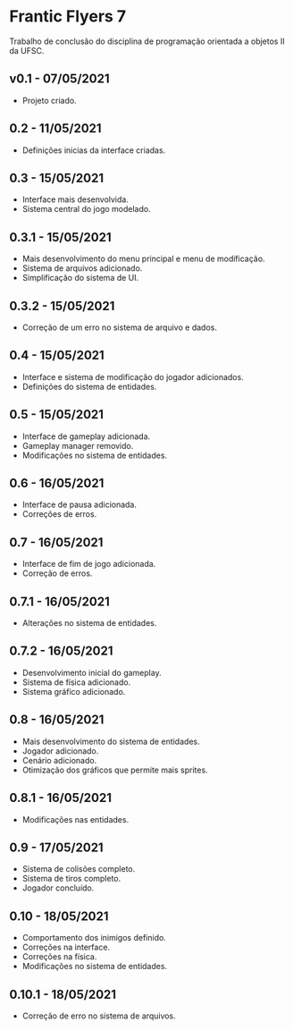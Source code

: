 # Frantic Flyers 7

Trabalho de conclusão do disciplina de programação orientada a objetos II da UFSC.

## v0.1 - 07/05/2021

* Projeto criado.

## 0.2 - 11/05/2021

* Definições inicias da interface criadas.

## 0.3 - 15/05/2021

* Interface mais desenvolvida.
* Sistema central do jogo modelado.

## 0.3.1 - 15/05/2021

* Mais desenvolvimento do menu principal e menu de modificação.
* Sistema de arquivos adicionado.
* Simplificação do sistema de UI.

## 0.3.2 - 15/05/2021

* Correção de um erro no sistema de arquivo e dados.

## 0.4 - 15/05/2021

* Interface e sistema de modificação do jogador adicionados.
* Definições do sistema de entidades.

## 0.5 - 15/05/2021

* Interface de gameplay adicionada.
* Gameplay manager removido.
* Modificações no sistema de entidades.

## 0.6 - 16/05/2021

* Interface de pausa adicionada.
* Correções de erros.

## 0.7 - 16/05/2021

* Interface de fim de jogo adicionada.
* Correção de erros.

## 0.7.1 - 16/05/2021

* Alterações no sistema de entidades.

## 0.7.2 - 16/05/2021

* Desenvolvimento inicial do gameplay.
* Sistema de física adicionado.
* Sistema gráfico adicionado.

## 0.8 - 16/05/2021

* Mais desenvolvimento do sistema de entidades.
* Jogador adicionado.
* Cenário adicionado.
* Otimização dos gráficos que permite mais sprites.

## 0.8.1 - 16/05/2021

* Modificações nas entidades.

## 0.9 - 17/05/2021

* Sistema de colisões completo.
* Sistema de tiros completo.
* Jogador concluído.

## 0.10 - 18/05/2021

* Comportamento dos inimigos definido.
* Correções na interface.
* Correções na física.
* Modificações no sistema de entidades.

## 0.10.1 - 18/05/2021

* Correção de erro no sistema de arquivos.
